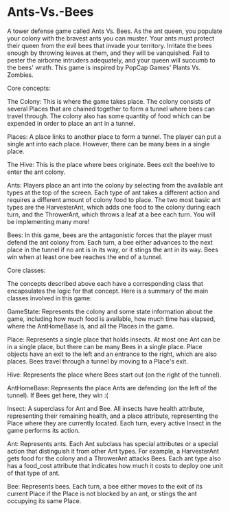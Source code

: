# Ants-Vs.-Bees
A tower defense game called Ants Vs. Bees. As the ant queen, you populate your colony with the bravest ants you can muster. Your ants must protect their queen from the evil bees that invade your territory. Irritate the bees enough by throwing leaves at them, and they will be vanquished. Fail to pester the airborne intruders adequately, and your queen will succumb to the bees' wrath. This game is inspired by PopCap Games' Plants Vs. Zombies.

Core concepts:


The Colony: This is where the game takes place. The colony consists of several Places that are chained together to form a tunnel where bees can travel through. The colony also has some quantity of food which can be expended in order to place an ant in a tunnel.

Places: A place links to another place to form a tunnel. The player can put a single ant into each place. However, there can be many bees in a single place.

The Hive: This is the place where bees originate. Bees exit the beehive to enter the ant colony.

Ants: Players place an ant into the colony by selecting from the available ant types at the top of the screen. Each type of ant takes a different action and requires a different amount of colony food to place. The two most basic ant types are the HarvesterAnt, which adds one food to the colony during each turn, and the ThrowerAnt, which throws a leaf at a bee each turn. You will be implementing many more!

Bees: In this game, bees are the antagonistic forces that the player must defend the ant colony from. Each turn, a bee either advances to the next place in the tunnel if no ant is in its way, or it stings the ant in its way. Bees win when at least one bee reaches the end of a tunnel.

Core classes:


The concepts described above each have a corresponding class that encapsulates the logic for that concept. Here is a summary of the main classes involved in this game:

GameState: Represents the colony and some state information about the game, including how much food is available, how much time has elapsed, where the AntHomeBase is, and all the Places in the game.

Place: Represents a single place that holds insects. At most one Ant can be in a single place, but there can be many Bees in a single place. Place objects have an exit to the left and an entrance to the right, which are also places. Bees travel through a tunnel by moving to a Place's exit.

Hive: Represents the place where Bees start out (on the right of the tunnel).

AntHomeBase: Represents the place Ants are defending (on the left of the tunnel). If Bees get here, they win :(

Insect: A superclass for Ant and Bee. All insects have health attribute, representing their remaining health, and a place attribute, representing the Place where they are currently located. Each turn, every active Insect in the game performs its action.

Ant: Represents ants. Each Ant subclass has special attributes or a special action that distinguish it from other Ant types. For example, a HarvesterAnt gets food for the colony and a ThrowerAnt attacks Bees. Each ant type also has a food_cost attribute that indicates how much it costs to deploy one unit of that type of ant.

Bee: Represents bees. Each turn, a bee either moves to the exit of its current Place if the Place is not blocked by an ant, or stings the ant occupying its same Place.
